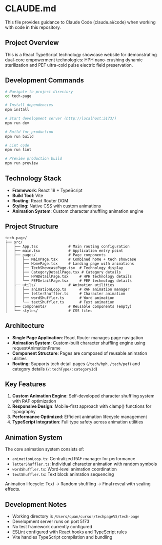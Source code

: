 # CLAUDE.md

This file provides guidance to Claude Code (claude.ai/code) when working with code in this repository.

## Project Overview
This is a React TypeScript technology showcase website for demonstrating dual-core empowerment technologies: HPH nano-crushing dynamic sterilization and PEF ultra-cold pulse electric field preservation.

## Development Commands
```bash
# Navigate to project directory
cd tech-page

# Install dependencies
npm install

# Start development server (http://localhost:5173/)
npm run dev

# Build for production
npm run build

# Lint code
npm run lint

# Preview production build
npm run preview
```

## Technology Stack
- **Framework**: React 18 + TypeScript
- **Build Tool**: Vite
- **Routing**: React Router DOM
- **Styling**: Native CSS with custom animations
- **Animation System**: Custom character shuffling animation engine

## Project Structure
```
tech-page/
├── src/
│   ├── App.tsx              # Main routing configuration
│   ├── main.tsx             # Application entry point
│   ├── pages/               # Page components
│   │   ├── MainPage.tsx     # Combined home + tech showcase
│   │   ├── HomePage.tsx     # Landing page with animations
│   │   ├── TechShowcasePage.tsx  # Technology display
│   │   ├── CategoryDetailPage.tsx # Category details
│   │   ├── HPHDetailPage.tsx     # HPH technology details
│   │   └── PEFDetailPage.tsx     # PEF technology details
│   ├── utils/               # Animation utilities
│   │   ├── animationLoop.ts      # RAF animation manager
│   │   ├── letterShuffler.ts     # Character animation
│   │   ├── wordShuffler.ts       # Word animation
│   │   └── textShuffler.ts       # Text animation
│   ├── components/          # Reusable components (empty)
│   └── styles/              # CSS files
```

## Architecture
- **Single Page Application**: React Router manages page navigation
- **Animation System**: Custom-built character shuffling engine using requestAnimationFrame
- **Component Structure**: Pages are composed of reusable animation utilities
- **Routing**: Supports tech detail pages (`/tech/hph`, `/tech/pef`) and category details (`/:techType/:categoryId`)

## Key Features
1. **Custom Animation Engine**: Self-developed character shuffling system with RAF optimization
2. **Responsive Design**: Mobile-first approach with clamp() functions for typography
3. **Performance Optimized**: Efficient animation lifecycle management
4. **TypeScript Integration**: Full type safety across animation utilities

## Animation System
The core animation system consists of:
- `animationLoop.ts`: Centralized RAF manager for performance
- `letterShuffler.ts`: Individual character animation with random symbols
- `wordShuffler.ts`: Word-level animation coordination
- `textShuffler.ts`: Text block animation sequencing

Animation lifecycle: Text → Random shuffling → Final reveal with scaling effects.

## Development Notes
- Working directory is `/Users/quan/cursor/techpageV5/tech-page`
- Development server runs on port 5173
- No test framework currently configured
- ESLint configured with React hooks and TypeScript rules
- Vite handles TypeScript compilation and bundling